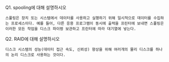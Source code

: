 Q1. spooling에 대해 설명하시오

    스풀링은 장치 또는 시스템에서 데이터를 사용하고 실행하기 위해 일시적으로 데이터를 수집하는 프로세스이다. 예를 들어, 다른 응용 프로그램이 동시에 출력을 프린터에 보내면 스풀링은 이러한 모든 작업을 디스크 파이렝 보관하고 프린터에 따라 대기열에 넣는다.

Q2. RAID에 대해 설명하시오

    디스크 시스템의 성능(데이터 접근 속도, 신뢰성) 향상을 위해 여러개의 물리 디스크를 하나의 논리 디스크로 사용하는 것이다.
